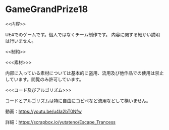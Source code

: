 # GameGrandPrize18

<<内容>>

UE4でのゲームです。個人ではなくチーム制作です。
内容に関する細かい説明は行いません。




<<制約>>

 <<<素材>>>
 
 内部に入っている素材については基本的に盗用、流用及び他作品での使用は禁止しています。閲覧のみ許可しています。

 <<<コード及びアルゴリズム>>>
 
 コードとアルゴリズムは特に自由にコピペなど流用などして構いません。


動画：https://youtu.be/u4Ia2bT0Nfw

詳細：https://scrapbox.io/yutateno/Escape_Trancess
